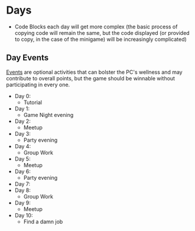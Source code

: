 # Days

* Code Blocks each day will get more complex (the basic process of copying code will remain the same, but the code displayed (or provided to copy, in the case of the minigame) will be increasingly complicated)

## Day Events

[Events](./Events.md) are optional activities that can bolster the PC's wellness and may contribute to overall points, but the game should be winnable without participating in every one.

* Day 0:
  * Tutorial
* Day 1:
  * Game Night evening
* Day 2:
  * Meetup
* Day 3:
  * Party evening
* Day 4:
  * Group Work
* Day 5:
  * Meetup
* Day 6:
  * Party evening
* Day 7:
* Day 8:
  * Group Work
* Day 9:
  * Meetup
* Day 10:
  * Find a damn job